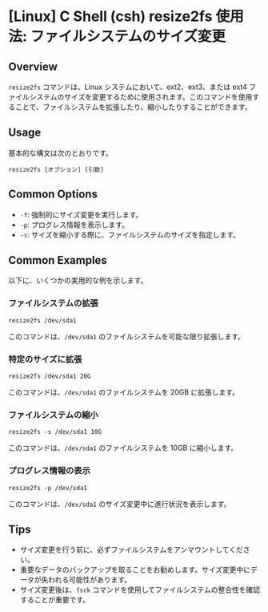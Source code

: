 # [Linux] C Shell (csh) resize2fs 使用法: ファイルシステムのサイズ変更

## Overview
`resize2fs` コマンドは、Linux システムにおいて、ext2、ext3、または ext4 ファイルシステムのサイズを変更するために使用されます。このコマンドを使用することで、ファイルシステムを拡張したり、縮小したりすることができます。

## Usage
基本的な構文は次のとおりです。

```
resize2fs [オプション] [引数]
```

## Common Options
- `-f`: 強制的にサイズ変更を実行します。
- `-p`: プログレス情報を表示します。
- `-s`: サイズを縮小する際に、ファイルシステムのサイズを指定します。

## Common Examples
以下に、いくつかの実用的な例を示します。

### ファイルシステムの拡張
```
resize2fs /dev/sda1
```
このコマンドは、`/dev/sda1` のファイルシステムを可能な限り拡張します。

### 特定のサイズに拡張
```
resize2fs /dev/sda1 20G
```
このコマンドは、`/dev/sda1` のファイルシステムを 20GB に拡張します。

### ファイルシステムの縮小
```
resize2fs -s /dev/sda1 10G
```
このコマンドは、`/dev/sda1` のファイルシステムを 10GB に縮小します。

### プログレス情報の表示
```
resize2fs -p /dev/sda1
```
このコマンドは、`/dev/sda1` のサイズ変更中に進行状況を表示します。

## Tips
- サイズ変更を行う前に、必ずファイルシステムをアンマウントしてください。
- 重要なデータのバックアップを取ることをお勧めします。サイズ変更中にデータが失われる可能性があります。
- サイズ変更後は、`fsck` コマンドを使用してファイルシステムの整合性を確認することが重要です。